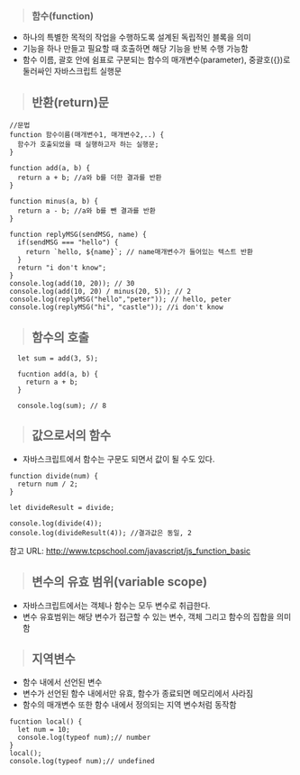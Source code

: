 > ### 함수(function)
  - 하나의 특별한 목적의 작업을 수행하도록 설계된 독립적인 블록을 의미
  - 기능을 하나 만들고 필요할 때 호출하면 해당 기능을 반복 수행 가능함
  - 함수 이름, 괄호 안에 쉼표로 구분되는 함수의 매개변수(parameter), 중괄호({})로 둘러싸인 자바스크립트 실행문

> ## 반환(return)문

  ```
  //문법
  function 함수이름(매개변수1, 매개변수2,..) {
    함수가 호출되었을 때 실행하고자 하는 실행문;
  }
  
  function add(a, b) {
    return a + b; //a와 b를 더한 결과를 반환
  }
  
  function minus(a, b) {
    return a - b; //a와 b를 뺀 결과를 반환
  }
  
  function replyMSG(sendMSG, name) {
    if(sendMSG === "hello") {
      return `hello, ${name}`; // name매개변수가 들어있는 텍스트 반환
    } 
    return "i don't know";
  }
  console.log(add(10, 20)); // 30
  console.log(add(10, 20) / minus(20, 5)); // 2
  console.log(replyMSG("hello","peter")); // hello, peter
  console.log(replyMSG("hi", "castle")); //i don't know
  ```
  
> ## 함수의 호출
  ```
    let sum = add(3, 5);
    
    fucntion add(a, b) {
      return a + b;
    }
    
    console.log(sum); // 8
  ```
  
> ## 값으로서의 함수
  - 자바스크립트에서 함수는 구문도 되면서 값이 될 수도 있다.
  ```
  function divide(num) {
    return num / 2;
  }
  
  let divideResult = divide;
  
  console.log(divide(4));
  console.log(divideResult(4)); //결과값은 동일, 2
  ```
참고 URL: http://www.tcpschool.com/javascript/js_function_basic

> ## 변수의 유효 범위(variable scope)
  - 자바스크립트에서는 객체나 함수는 모두 변수로 취급한다.
  - 변수 유효범위는 해당 변수가 접근할 수 있는 변수, 객체 그리고 함수의 집합을 의미함
  
  
> ## 지역변수
  - 함수 내에서 선언된 변수
  - 변수가 선언된 함수 내에서만 유효, 함수가 종료되면 메모리에서 사라짐
  - 함수의 매개변수 또한 함수 내에서 정의되는 지역 변수처럼 동작함
  ```
  fucntion local() {
    let num = 10;
    console.log(typeof num);// number
  }
  local();
  console.log(typeof num);// undefined
  ```
